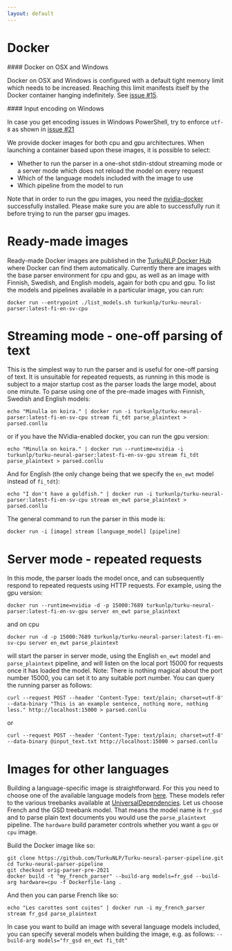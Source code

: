 ```yaml
---
layout: default
---
```


# Docker

<div class="alert" markdown="1">
#### Docker on OSX and Windows

Docker on OSX and Windows is configured with a default tight memory limit which needs to be increased. Reaching this limit manifests itself by the Docker container hanging indefinitely. See <a href="https://github.com/TurkuNLP/Turku-neural-parser-pipeline/issues/15">issue #15</a>.
</div>

<div class="alert" markdown="1">
#### Input encoding on Windows

In case you get encoding issues in Windows PowerShell, try to enforce `utf-8` as shown in <a href="https://github.com/TurkuNLP/Turku-neural-parser-pipeline/issues/21">issue #21</a>
</div>




We provide docker images for both cpu and gpu architectures. When launching a container based upon these images, it is possible to select:

  * Whether to run the parser in a one-shot stdin-stdout streaming mode or a server mode which does not reload the model on every request
  * Which of the language models included with the image to use
  * Which pipeline from the model to run

Note that in order to run the gpu images, you need the [nvidia-docker](https://github.com/NVIDIA/nvidia-docker) successfully installed. Please make sure you are able to successfully run it before trying to run the parser gpu images.

# Ready-made images

Ready-made Docker images are published in the [TurkuNLP Docker Hub](https://hub.docker.com/r/turkunlp/turku-neural-parser/tags) where Docker can find them automatically. Currently there are images with the base parser environment for cpu and gpu, as well as an image with Finnish, Swedish, and English models, again for both cpu and gpu. To list the models and pipelines available in a particular image, you can run:

    docker run --entrypoint ./list_models.sh turkunlp/turku-neural-parser:latest-fi-en-sv-cpu 

# Streaming mode - one-off parsing of text

This is the simplest way to run the parser and is useful for one-off parsing of text. It is unsuitable for repeated requests, as running in this mode is subject to a major startup cost as the parser loads the large model, about one minute. To parse using one of the pre-made images with Finnish, Swedish and English models:

    echo "Minulla on koira." | docker run -i turkunlp/turku-neural-parser:latest-fi-en-sv-cpu stream fi_tdt parse_plaintext > parsed.conllu

or if you have the NVidia-enabled docker, you can run the gpu version:

    echo "Minulla on koira." | docker run --runtime=nvidia -i turkunlp/turku-neural-parser:latest-fi-en-sv-gpu stream fi_tdt parse_plaintext > parsed.conllu

And for English (the only change being that we specify the `en_ewt` model instead of `fi_tdt`):

    echo "I don't have a goldfish." | docker run -i turkunlp/turku-neural-parser:latest-fi-en-sv-cpu stream en_ewt parse_plaintext > parsed.conllu


The general command to run the parser in this mode is:

    docker run -i [image] stream [language_model] [pipeline]

# Server mode - repeated requests

In this mode, the parser loads the model once, and can subsequently respond to repeated requests using HTTP requests. For example, using the gpu version:

    docker run --runtime=nvidia -d -p 15000:7689 turkunlp/turku-neural-parser:latest-fi-en-sv-gpu server en_ewt parse_plaintext

and on cpu

    docker run -d -p 15000:7689 turkunlp/turku-neural-parser:latest-fi-en-sv-cpu server en_ewt parse_plaintext

will start the parser in server mode, using the English `en_ewt` model and `parse_plaintext` pipeline, and will listen on the local port 15000 for requests once it has loaded the model. Note: There is nothing magical about the port number 15000, you can set it to any suitable port number. You can query the running parser as follows:


```
curl --request POST --header 'Content-Type: text/plain; charset=utf-8' --data-binary "This is an example sentence, nothing more, nothing less." http://localhost:15000 > parsed.conllu
```

or

```
curl --request POST --header 'Content-Type: text/plain; charset=utf-8' --data-binary @input_text.txt http://localhost:15000 > parsed.conllu
```

# Images for other languages

Building a language-specific image is straightforward. For this you need to choose one of the available language models from [here](http://epsilon-it.utu.fi/dep-parser-models/). These models refer to the various treebanks available at [UniversalDependencies](https://universaldependencies.org). Let us choose French and the GSD treebank model. That means the model name is `fr_gsd` and to parse plain text documents you would use the `parse_plaintext` pipeline. The `hardware` build parameter controls whether you want a `gpu` or `cpu` image.

Build the Docker image like so:

    git clone https://github.com/TurkuNLP/Turku-neural-parser-pipeline.git
    cd Turku-neural-parser-pipeline
    git checkout orig-parser-pre-2021
    docker build -t "my_french_parser" --build-arg models=fr_gsd --build-arg hardware=cpu -f Dockerfile-lang .

And then you can parse French like so:

    echo "Les carottes sont cuites" | docker run -i my_french_parser stream fr_gsd parse_plaintext

In case you want to build an image with several language models included, you can specify several models when building the image, e.g. as follows: `--build-arg models="fr_gsd en_ewt fi_tdt"` 
